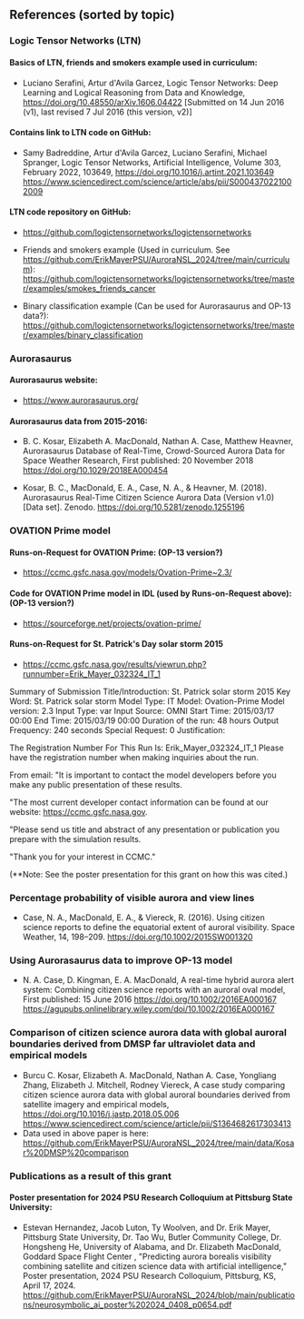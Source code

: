 
## References (sorted by topic)


### Logic Tensor Networks (LTN)

#### Basics of LTN, friends and smokers example used in curriculum:

* Luciano Serafini, Artur d'Avila Garcez,
Logic Tensor Networks: Deep Learning and Logical Reasoning from Data and Knowledge,
https://doi.org/10.48550/arXiv.1606.04422
[Submitted on 14 Jun 2016 (v1), last revised 7 Jul 2016 (this version, v2)]

#### Contains link to LTN code on GitHub:

* Samy Badreddine, Artur d'Avila Garcez, Luciano Serafini, Michael Spranger,
Logic Tensor Networks,
Artificial Intelligence,
Volume 303, February 2022, 103649,
https://doi.org/10.1016/j.artint.2021.103649
https://www.sciencedirect.com/science/article/abs/pii/S0004370221002009


#### LTN code repository on GitHub:

* https://github.com/logictensornetworks/logictensornetworks

* Friends and smokers example (Used in curriculum. See https://github.com/ErikMayerPSU/AuroraNSL_2024/tree/main/curriculum):
  https://github.com/logictensornetworks/logictensornetworks/tree/master/examples/smokes_friends_cancer

* Binary classification example (Can be used for Aurorasaurus and OP-13 data?):
  https://github.com/logictensornetworks/logictensornetworks/tree/master/examples/binary_classification



### Aurorasaurus


#### Aurorasaurus website:
* https://www.aurorasaurus.org/


#### Aurorasaurus data from 2015-2016:

* B. C. Kosar, Elizabeth A. MacDonald, Nathan A. Case, Matthew Heavner,
Aurorasaurus Database of Real-Time, Crowd-Sourced Aurora Data for Space Weather Research,
First published: 20 November 2018 https://doi.org/10.1029/2018EA000454

* Kosar, B. C., MacDonald, E. A., Case, N. A., & Heavner, M. (2018). 
Aurorasaurus Real-Time Citizen Science Aurora Data (Version v1.0) [Data set]. Zenodo. https://doi.org/10.5281/zenodo.1255196


### OVATION Prime model

#### Runs-on-Request for OVATION Prime: (OP-13 version?)

* https://ccmc.gsfc.nasa.gov/models/Ovation-Prime~2.3/

#### Code for OVATION Prime model in IDL (used by Runs-on-Request above): (OP-13 version?)

* https://sourceforge.net/projects/ovation-prime/

#### Runs-on-Request for St. Patrick's Day solar storm 2015

* https://ccmc.gsfc.nasa.gov/results/viewrun.php?runnumber=Erik_Mayer_032324_IT_1

Summary of Submission
Title/Introduction: St. Patrick solar storm 2015
Key Word: St. Patrick solar storm
Model Type: IT
Model: Ovation-Prime
Model version: 2.3
Input Type: var
Input Source: OMNI
Start Time: 2015/03/17 00:00
End Time: 2015/03/19 00:00
Duration of the run: 48 hours
Output Frequency: 240 seconds
Special Request: 0
Justification: 

The Registration Number For This Run Is: Erik_Mayer_032324_IT_1
Please have the registration number when making inquiries about the run.

From email:
"It is important to contact the model developers before you make any public presentation of these results.

"The most current developer contact information can be found at our website: https://ccmc.gsfc.nasa.gov.

"Please send us title and abstract of any presentation or publication you prepare with the simulation results.

"Thank you for your interest in CCMC."

(**Note: See the poster presentation for this grant on how this was cited.)


### Percentage probability of visible aurora and view lines

* Case, N. A., MacDonald, E. A., & Viereck, R. (2016). 
Using citizen science reports to define the equatorial extent of auroral visibility. 
Space Weather, 14, 198–209. 
https://doi.org/10.1002/2015SW001320


### Using Aurorasaurus data to improve OP-13 model

* N. A. Case, D. Kingman, E. A. MacDonald,
A real-time hybrid aurora alert system: Combining citizen science reports with an auroral oval model, 
First published: 15 June 2016 https://doi.org/10.1002/2016EA000167
https://agupubs.onlinelibrary.wiley.com/doi/10.1002/2016EA000167


### Comparison of citizen science aurora data with global auroral boundaries derived from DMSP far ultraviolet data and empirical models

* Burcu C. Kosar, Elizabeth A. MacDonald, Nathan A. Case, Yongliang Zhang, Elizabeth J. Mitchell, Rodney Viereck, A case study comparing citizen science aurora data with global auroral boundaries derived from satellite imagery and empirical models, https://doi.org/10.1016/j.jastp.2018.05.006 https://www.sciencedirect.com/science/article/pii/S1364682617303413
* Data used in above paper is here: https://github.com/ErikMayerPSU/AuroraNSL_2024/tree/main/data/Kosar%20DMSP%20comparison



### Publications as a result of this grant

#### Poster presentation for 2024 PSU Research Colloquium at Pittsburg State University:

* Estevan Hernandez, Jacob Luton,  Ty Woolven, and Dr. Erik Mayer, Pittsburg State University, Dr. Tao Wu, Butler Community College, Dr. Hongsheng He, University of Alabama, and Dr. Elizabeth MacDonald, Goddard Space Flight Center , "Predicting aurora borealis visibility combining satellite and citizen science data with artificial intelligence," Poster presentation, 2024 PSU Research Colloquium, Pittsburg, KS, April 17, 2024.
https://github.com/ErikMayerPSU/AuroraNSL_2024/blob/main/publications/neurosymbolic_ai_poster%202024_0408_p0654.pdf
